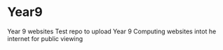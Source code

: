 # Year9
Year 9 websites
Test repo to upload Year 9 Computing websites intot he internet for public viewing
